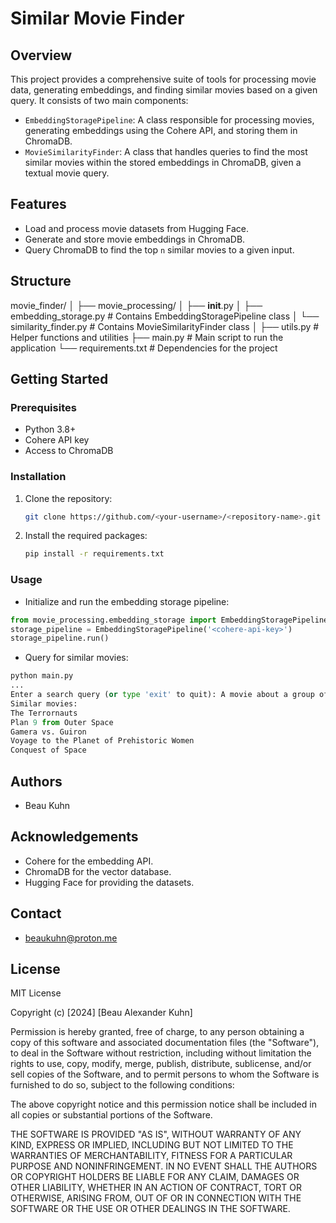# Similar Movie Finder

## Overview
This project provides a comprehensive suite of tools for processing movie data, generating embeddings, and finding similar movies based on a given query. It consists of two main components:

- `EmbeddingStoragePipeline`: A class responsible for processing movies, generating embeddings using the Cohere API, and storing them in ChromaDB.
- `MovieSimilarityFinder`: A class that handles queries to find the most similar movies within the stored embeddings in ChromaDB, given a textual movie query.

## Features
- Load and process movie datasets from Hugging Face.
- Generate and store movie embeddings in ChromaDB.
- Query ChromaDB to find the top `n` similar movies to a given input.

## Structure
movie_finder/
│
├── movie_processing/
│   ├── __init__.py
│   ├── embedding_storage.py   # Contains EmbeddingStoragePipeline class
│   └── similarity_finder.py   # Contains MovieSimilarityFinder class
│
├── utils.py                   # Helper functions and utilities
├── main.py                    # Main script to run the application
└── requirements.txt           # Dependencies for the project

## Getting Started

### Prerequisites
- Python 3.8+
- Cohere API key
- Access to ChromaDB

### Installation
1. Clone the repository:
   ```sh
   git clone https://github.com/<your-username>/<repository-name>.git
   ```
2. Install the required packages:
    ```sh
    pip install -r requirements.txt
    ```
### Usage
- Initialize and run the embedding storage pipeline:
```python
from movie_processing.embedding_storage import EmbeddingStoragePipeline
storage_pipeline = EmbeddingStoragePipeline('<cohere-api-key>')
storage_pipeline.run()
```
- Query for similar movies:
```python
python main.py
...
Enter a search query (or type 'exit' to quit): A movie about a group of allies embarking on an epic adventure through space
Similar movies:
The Terrornauts
Plan 9 from Outer Space
Gamera vs. Guiron
Voyage to the Planet of Prehistoric Women
Conquest of Space
```

## Authors
- Beau Kuhn

## Acknowledgements
- Cohere for the embedding API.
- ChromaDB for the vector database.
- Hugging Face for providing the datasets.

## Contact
- beaukuhn@proton.me

## License
MIT License

Copyright (c) [2024] [Beau Alexander Kuhn]

Permission is hereby granted, free of charge, to any person obtaining a copy
of this software and associated documentation files (the "Software"), to deal
in the Software without restriction, including without limitation the rights
to use, copy, modify, merge, publish, distribute, sublicense, and/or sell
copies of the Software, and to permit persons to whom the Software is
furnished to do so, subject to the following conditions:

The above copyright notice and this permission notice shall be included in all
copies or substantial portions of the Software.

THE SOFTWARE IS PROVIDED "AS IS", WITHOUT WARRANTY OF ANY KIND, EXPRESS OR
IMPLIED, INCLUDING BUT NOT LIMITED TO THE WARRANTIES OF MERCHANTABILITY,
FITNESS FOR A PARTICULAR PURPOSE AND NONINFRINGEMENT. IN NO EVENT SHALL THE
AUTHORS OR COPYRIGHT HOLDERS BE LIABLE FOR ANY CLAIM, DAMAGES OR OTHER
LIABILITY, WHETHER IN AN ACTION OF CONTRACT, TORT OR OTHERWISE, ARISING FROM,
OUT OF OR IN CONNECTION WITH THE SOFTWARE OR THE USE OR OTHER DEALINGS IN THE
SOFTWARE.
